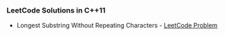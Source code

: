 ### LeetCode Solutions in C++11

* Longest Substring Without Repeating Characters - [LeetCode Problem](https://leetcode.com/problems/longest-substring-without-repeating-characters)